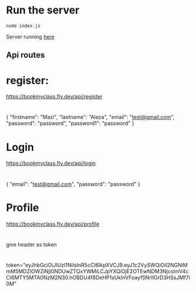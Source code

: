 # Run the server
    node index.js

Server running [here](https://bookmyclass.fly.dev/)

## Api routes
# register: 
https://bookmyclass.fly.dev/api/register
#
{
    "firstname": "Mazi",
    "lastname": "Aleza",
    "email": "test@gmail.com",
    "password": "password",
    "password1": "password"
}
# Login
https://bookmyclass.fly.dev/api/login
#
{
    "email": "test@gmail.com",
    "password": "password"
}
# Profile
https://bookmyclass.fly.dev/api/profile

#
give header as token
#
token="eyJhbGciOiJIUzI1NiIsInR5cCI6IkpXVCJ9.eyJ1c2VySWQiOiI2NGNiMmM5MDZlOWZlNjI0NDUwZTQxYWMiLCJpYXQiOjE2OTEwNDM3NjcsImV4cCI6MTY5MTA0NzM2N30.hOBDU4f8DeHP1sUkInVFoayf5NrIlGrD3HSsJMf7i0M"
